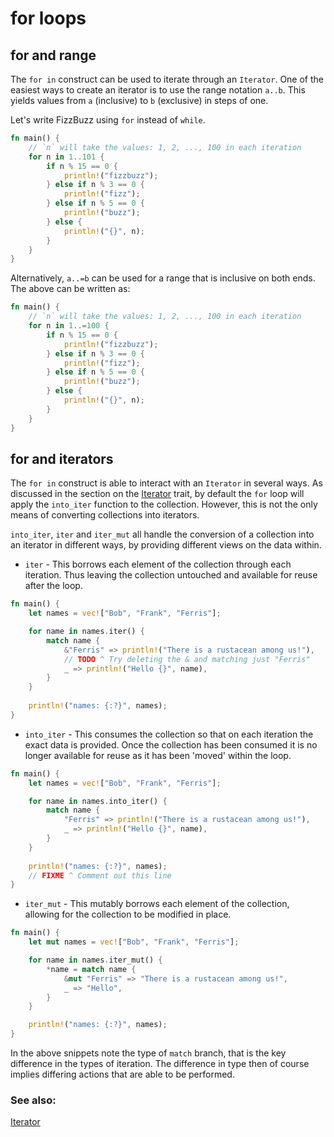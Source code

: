 # for loops

## for and range

The `for in` construct can be used to iterate through an `Iterator`.
One of the easiest ways to create an iterator is to use the range
notation `a..b`. This yields values from `a` (inclusive) to `b`
(exclusive) in steps of one.

Let's write FizzBuzz using `for` instead of `while`.

```rust
fn main() {
    // `n` will take the values: 1, 2, ..., 100 in each iteration
    for n in 1..101 {
        if n % 15 == 0 {
            println!("fizzbuzz");
        } else if n % 3 == 0 {
            println!("fizz");
        } else if n % 5 == 0 {
            println!("buzz");
        } else {
            println!("{}", n);
        }
    }
}
```

Alternatively, `a..=b` can be used for a range that is inclusive on both ends.
The above can be written as:

```rust
fn main() {
    // `n` will take the values: 1, 2, ..., 100 in each iteration
    for n in 1..=100 {
        if n % 15 == 0 {
            println!("fizzbuzz");
        } else if n % 3 == 0 {
            println!("fizz");
        } else if n % 5 == 0 {
            println!("buzz");
        } else {
            println!("{}", n);
        }
    }
}
```

## for and iterators

The `for in` construct is able to interact with an `Iterator` in several ways.
As discussed in the section on the [Iterator][iter] trait, by default the `for`
loop will apply the `into_iter` function to the collection. However, this is
not the only means of converting collections into iterators.

`into_iter`, `iter` and `iter_mut` all handle the conversion of a collection
into an iterator in different ways, by providing different views on the data
within.

* `iter` - This borrows each element of the collection through each iteration.
  Thus leaving the collection untouched and available for reuse after the loop.

```rust
fn main() {
    let names = vec!["Bob", "Frank", "Ferris"];

    for name in names.iter() {
        match name {
            &"Ferris" => println!("There is a rustacean among us!"),
            // TODO ^ Try deleting the & and matching just "Ferris"
            _ => println!("Hello {}", name),
        }
    }
    
    println!("names: {:?}", names);
}
```

* `into_iter` - This consumes the collection so that on each iteration the exact
  data is provided. Once the collection has been consumed it is no longer
  available for reuse as it has been 'moved' within the loop.

```rust
fn main() {
    let names = vec!["Bob", "Frank", "Ferris"];

    for name in names.into_iter() {
        match name {
            "Ferris" => println!("There is a rustacean among us!"),
            _ => println!("Hello {}", name),
        }
    }
    
    println!("names: {:?}", names);
    // FIXME ^ Comment out this line
}
```

* `iter_mut` - This mutably borrows each element of the collection, allowing for
  the collection to be modified in place.

```rust
fn main() {
    let mut names = vec!["Bob", "Frank", "Ferris"];

    for name in names.iter_mut() {
        *name = match name {
            &mut "Ferris" => "There is a rustacean among us!",
            _ => "Hello",
        }
    }

    println!("names: {:?}", names);
}
```

In the above snippets note the type of `match` branch, that is the key
difference in the types of iteration. The difference in type then of course
implies differing actions that are able to be performed.

### See also:

[Iterator][iter]

[iter]: ../trait/iter.md
